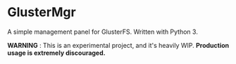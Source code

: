 # GlusterMgr

A simple management panel for GlusterFS. Written with Python 3.

**WARNING** : This is an experimental project, and it's heavily WIP. **Production usage is extremely discouraged.**